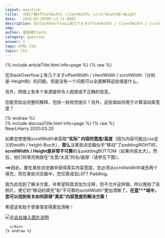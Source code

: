 ```yaml
---
layout: question
title:  分别了解offsetWidth，clientWidth，scrollWidth和-Height
date:   2020-03-20T05:13:11.000Z
description: 在StackOverflow上有几个关于offsetWidth / clientWidth / scrollWidth（分别是-Height和）的问题，但...
img: 
author: 理查德Itachi
category: question
answer: 1
tags: HTML CSS
topic: CSS
---
```

<div class="article-root">
  <div class="article">
    {% include articleTitle.html info=page %}
    {% raw %}
    <div class="article-content"><p><font style="vertical-align: inherit;"><font style="vertical-align: inherit;">在StackOverflow上有几个关于offsetWidth / clientWidth / scrollWidth（分别是-Height和）的问题，但是没有一个问题可以全面解释这些值是什么。</font></font></p>

<p><font style="vertical-align: inherit;"><font style="vertical-align: inherit;">另外，网络上有多个来源提供令人困惑或不正确的信息。</font></font></p>

<p><font style="vertical-align: inherit;"><font style="vertical-align: inherit;">您能否给出完整的解释，包括一些视觉提示？</font><font style="vertical-align: inherit;">另外，这些值如何用于计算滚动条宽度？</font></font></p></div>
    {% endraw %}
  </div>

  <div class="discuss-wrapper">
    {% include discussTitle.html info=page %}
    {% raw %}
    <div class="discuss-item">
        <div class="discuss-parent">
          <div class="discuss-meta">
            <span class="discuss-user">NearLHarry</span>
            <span class="discuss-time">2020.03.20</span>
          </div>
          <div class="discuss-comment"><p><font style="vertical-align: inherit;"><font style="vertical-align: inherit;">如果您想使用scrollWidth来获取</font></font><strong><font style="vertical-align: inherit;"><font style="vertical-align: inherit;">“实际” </font></font></strong> <strong><font style="vertical-align: inherit;"><font style="vertical-align: inherit;">内容的宽度/高度</font></font></strong><font style="vertical-align: inherit;"><font style="vertical-align: inherit;">（因为内容可能比css定义的width / height-Box大），</font></font><strong><font style="vertical-align: inherit;"><font style="vertical-align: inherit;">那么</font></font></strong><font style="vertical-align: inherit;"><font style="vertical-align: inherit;">当某些浏览器似乎“移动”了paddingRIGHT时</font><font style="vertical-align: inherit;">，</font><strong><font style="vertical-align: inherit;">scrollWidth / Height是非常不可靠</font></strong><font style="vertical-align: inherit;">的＆paddingBOTTOM（如果内容太大）。</font><font style="vertical-align: inherit;">然后，他们将填充物放在“太宽/太高”的右/底部（请参见下图）。</font></font></p>

<p><strong><font style="vertical-align: inherit;"><font style="vertical-align: inherit;">==&gt;</font></font></strong><font style="vertical-align: inherit;"><font style="vertical-align: inherit;">因此，要在某些浏览器中获得真实内容宽度，您必须从scrollwidth中减去两个填充，而在某些浏览器中，您仅需减去LEFT Padding。</font></font></p>

<p><font style="vertical-align: inherit;"><font style="vertical-align: inherit;">我为此找到了解决方案，并希望将其添加为注释，但不允许这样做。</font><font style="vertical-align: inherit;">所以我拍了张照片，使它的“移动的填充”和“不可靠的scrollWidth”更加清晰了。</font></font><strong><font style="vertical-align: inherit;"><font style="vertical-align: inherit;">在蓝***域中，您可以找到有关如何获得“真实”内容宽度的解决方案！</font></font></strong></p>

<p><font style="vertical-align: inherit;"><font style="vertical-align: inherit;">希望这有助于使事情变得更加清晰！</font></font></p>

<p><a href="https://i.stack.imgur.com/JY33m.png" rel="noreferrer"><img src="https://i.stack.imgur.com/JY33m.png" alt="在此处输入图片说明"></a></p></div>
        </div>
        
      </div>
    {% endraw %}
  </div>
<div>
